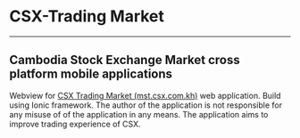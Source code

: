 # CSX-Trading Market
-----------------------------------------------------------------
Cambodia Stock Exchange Market cross platform mobile applications
-----------------------------------------------------------------
Webview for [CSX Trading Market (mst.csx.com.kh)](https://mts.csx.com.kh) web application. Build using Ionic framework. The author of the application is not responsible for any misuse of of the application in any means. The application aims to improve trading experience of CSX.

